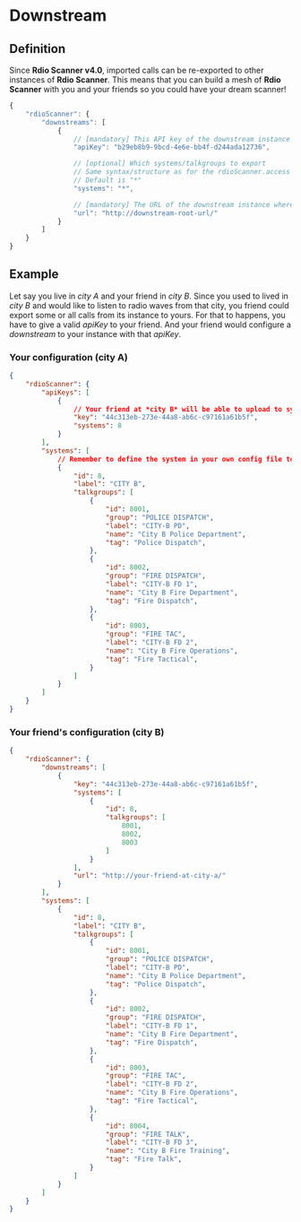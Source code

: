 # Downstream

## Definition

Since **Rdio Scanner v4.0**, imported calls can be re-exported to other instances of **Rdio Scanner**. This means that you can build a mesh of **Rdio Scanner** with you and your friends so you could have your dream scanner!

```js
{
    "rdioScanner": {
        "downstreams": [
            {
                // [mandatory] This API key of the downstream instance to export to
                "apiKey": "b29eb8b9-9bcd-4e6e-bb4f-d244ada12736",

                // [optional] Which systems/talkgroups to export
                // Same syntax/structure as for the rdioScanner.access property
                // Default is "*"
                "systems": "*",

                // [mandatory] The URL of the downstream instance where to export
                "url": "http://downstream-root-url/"
            }
        ]
    }
}
```

## Example

Let say you live in *city A* and your friend in *city B*. Since you used to lived in *city B* and would like to listen to radio waves from that city, you friend could export some or all calls from its instance to yours. For that to happens, you have to give a valid *apiKey* to your friend. And your friend would configure a *downstream* to your instance with that *apiKey*.

### Your configuration (city A)

```json
{
    "rdioScanner": {
        "apiKeys": [
            {
                // Your friend at *city B* will be able to upload to system #8
                "key": "44c313eb-273e-44a8-ab6c-c97161a61b5f",
                "systems": 8
            }
        ],
        "systems": [
            // Remember to define the system in your own config file to have the upload working
            {
                "id": 8,
                "label": "CITY B",
                "talkgroups": [
                    {
                        "id": 8001,
                        "group": "POLICE DISPATCH",
                        "label": "CITY-B PD",
                        "name": "City B Police Department",
                        "tag": "Police Dispatch",
                    },
                    {
                        "id": 8002,
                        "group": "FIRE DISPATCH",
                        "label": "CITY-B FD 1",
                        "name": "City B Fire Department",
                        "tag": "Fire Dispatch",
                    },
                    {
                        "id": 8003,
                        "group": "FIRE TAC",
                        "label": "CITY-B FD 2",
                        "name": "City B Fire Operations",
                        "tag": "Fire Tactical",
                    }
                ]
            }
        ]
    }
}
```

### Your friend's configuration (city B)

```json
{
    "rdioScanner": {
        "downstreams": [
            {
                "key": "44c313eb-273e-44a8-ab6c-c97161a61b5f",
                "systems": [
                    {
                        "id": 8,
                        "talkgroups": [
                            8001,
                            8002,
                            8003
                        ]
                    }
                ],
                "url": "http://your-friend-at-city-a/"
            }
        ],
        "systems": [
            {
                "id": 8,
                "label": "CITY B",
                "talkgroups": [
                    {
                        "id": 8001,
                        "group": "POLICE DISPATCH",
                        "label": "CITY-B PD",
                        "name": "City B Police Department",
                        "tag": "Police Dispatch",
                    },
                    {
                        "id": 8002,
                        "group": "FIRE DISPATCH",
                        "label": "CITY-B FD 1",
                        "name": "City B Fire Department",
                        "tag": "Fire Dispatch",
                    },
                    {
                        "id": 8003,
                        "group": "FIRE TAC",
                        "label": "CITY-B FD 2",
                        "name": "City B Fire Operations",
                        "tag": "Fire Tactical",
                    },
                    {
                        "id": 8004,
                        "group": "FIRE TALK",
                        "label": "CITY-B FD 3",
                        "name": "City B Fire Training",
                        "tag": "Fire Talk",
                    }
                ]
            }
        ]
    }
}
```
